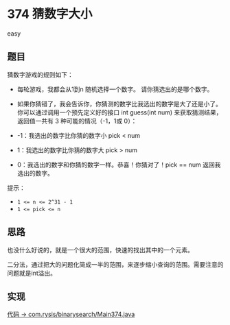 # 374 猜数字大小

easy

## 题目

猜数字游戏的规则如下：

- 每轮游戏，我都会从1到n 随机选择一个数字。 请你猜选出的是哪个数字。
- 如果你猜错了，我会告诉你，你猜测的数字比我选出的数字是大了还是小了。
你可以通过调用一个预先定义好的接口 int guess(int num) 来获取猜测结果，返回值一共有 3 种可能的情况（-1，1或 0）：

- -1：我选出的数字比你猜的数字小 pick < num
- 1：我选出的数字比你猜的数字大 pick > num
- 0：我选出的数字和你猜的数字一样。恭喜！你猜对了！pick == num
返回我选出的数字。

提示：
- `1 <= n <= 2^31 - 1`
- `1 <= pick <= n`

## 思路

也没什么好说的，就是一个很大的范围，快速的找出其中的一个元素。

二分法，通过把大的问题化简成一半的范围，来逐步缩小查询的范围。需要注意的问题就是int溢出。

## 实现

[代码 -> com.rysis/binarysearch/Main374.java](../../src/com/rysis/binarysearch/Main374.java)